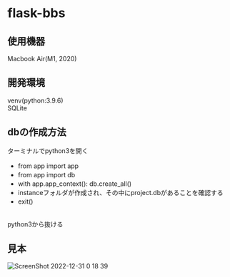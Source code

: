# flask-bbs
## 使用機器
Macbook Air(M1, 2020)
## 開発環境
venv(python:3.9.6)
<br>
SQLite
## dbの作成方法
ターミナルでpython3を開く　　
<br>
- from app import app　
- from app import db　　
- with app.app_context():   db.create_all()　　
- instanceフォルダが作成され、その中にproject.dbがあることを確認する　　
- exit()　
<br>
python3から抜ける　　

## 見本
![ScreenShot 2022-12-31 0 18 39](https://user-images.githubusercontent.com/86920995/210085814-7cf3304b-7d0b-43d9-8250-46369d564254.JPG)
